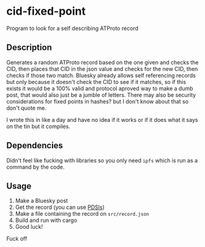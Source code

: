 # cid-fixed-point
Program to look for a self describing ATProto record

## Description
Generates a random ATProto record based on the one given and checks the CID, then places that CID in the json value and checks for the new CID, then checks if those two match. Bluesky already allows self referencing records but only because it doesn't check the CID to see if it matches, so if this exists it would be a 100% valid and protocol aproved way to make a dumb post, that would also just be a jumble of letters. There may also be security considerations for fixed points in hashes? but I don't know about that so don't quote me.

I wrote this in like a day and have no idea if it works or if it does what it says on the tin but it compiles.

## Dependencies
Didn't feel like fucking with libraries so you only need `ipfs` which is run as a command by the code. 

## Usage
1. Make a Bluesky post
2. Get the record (you can use [PDSls](https://github.com/notjuliet/pdsls))
3. Make a file containing the record on `src/record.json`
4. Build and run with cargo
5. Good luck!

Fuck off
